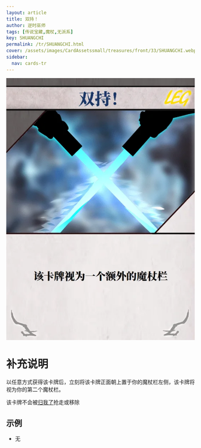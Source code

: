 ```yaml
---
layout: article
title: 双持！
author: 逆时巫师
tags: [传说宝藏,魔杖,无派系]
key: SHUANGCHI
permalink: /tr/SHUANGCHI.html
cover: /assets/images/CardAssetssmall/treasures/front/33/SHUANGCHI.webp
sidebar:
  nav: cards-tr
---
```

![](/assets/images/CardAssets/treasures/front/33/SHUANGCHI.webp)

# 补充说明
以任意方式获得该卡牌后，立刻将该卡牌正面朝上置于你的魔杖栏左侧，该卡牌将视为你的第二个魔杖栏。

该卡牌不会被[归我了](/tr/GUIWOLE.html)抢走或移除

## 示例
* 无